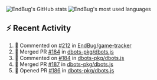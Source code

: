 ![EndBug's GitHub stats](https://github-readme-stats.vercel.app/api?username=endbug&show_icons=true&theme=dark)
![EndBug's most used languages](https://github-readme-stats.vercel.app/api/top-langs/?username=endbug&layout=compact&theme=dark)

## ⚡ Recent Activity

<!--START_SECTION:activity-->
1. 💬 Commented on [#212](https://github.com//EndBug/game-tracker/issues/212) in [EndBug/game-tracker](https://github.com//EndBug/game-tracker)
2. 🎉 Merged PR [#184](https://github.com//dbots-pkg/dbots.js/pull/184) in [dbots-pkg/dbots.js](https://github.com//dbots-pkg/dbots.js)
3. 💬 Commented on [#184](https://github.com//dbots-pkg/dbots.js/issues/184) in [dbots-pkg/dbots.js](https://github.com//dbots-pkg/dbots.js)
4. 🎉 Merged PR [#187](https://github.com//dbots-pkg/dbots.js/pull/187) in [dbots-pkg/dbots.js](https://github.com//dbots-pkg/dbots.js)
5. 💪 Opened PR [#186](https://github.com//dbots-pkg/dbots.js/pull/186) in [dbots-pkg/dbots.js](https://github.com//dbots-pkg/dbots.js)
<!--END_SECTION:activity-->
